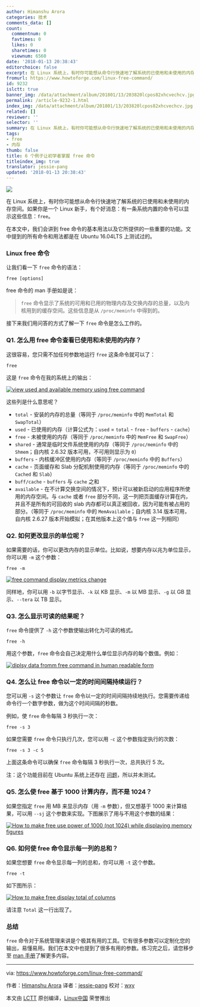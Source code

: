 ```yaml
---
author: Himanshu Arora
categories: 技术
comments_data: []
count:
  commentnum: 0
  favtimes: 0
  likes: 0
  sharetimes: 0
  viewnum: 6560
date: '2018-01-13 20:38:43'
editorchoice: false
excerpt: 在 Linux 系统上，有时你可能想从命令行快速地了解系统的已使用和未使用的内存空间。如果你是一个 Linux 新手，有个好消息：有一条系统内置的命令可以显示这些信息：free。
fromurl: https://www.howtoforge.com/linux-free-command/
id: 9232
islctt: true
banner_img: /data/attachment/album/201801/13/203820lcpos82xhcvechcv.jpg
permalink: /article-9232-1.html
index_img: /data/attachment/album/201801/13/203820lcpos82xhcvechcv.jpg.thumb.jpg
related: []
reviewer: ''
selector: ''
summary: 在 Linux 系统上，有时你可能想从命令行快速地了解系统的已使用和未使用的内存空间。如果你是一个 Linux 新手，有个好消息：有一条系统内置的命令可以显示这些信息：free。
tags:
- free
- 内存
thumb: false
title: 6 个例子让初学者掌握 free 命令
titleindex_img: true
translator: jessie-pang
updated: '2018-01-13 20:38:43'
---
```


![](/data/attachment/album/201801/13/203820lcpos82xhcvechcv.jpg)


在 Linux 系统上，有时你可能想从命令行快速地了解系统的已使用和未使用的内存空间。如果你是一个 Linux 新手，有个好消息：有一条系统内置的命令可以显示这些信息：`free`。


在本文中，我们会讲到 free 命令的基本用法以及它所提供的一些重要的功能。文中提到的所有命令和用法都是在 Ubuntu 16.04LTS 上测试过的。


### Linux free 命令


让我们看一下 `free` 命令的语法：



```
free [options]

```

free 命令的 man 手册如是说：



> 
> `free` 命令显示了系统的可用和已用的物理内存及交换内存的总量，以及内核用到的缓存空间。这些信息是从 `/proc/meminfo` 中得到的。
> 
> 
> 


接下来我们用问答的方式了解一下 `free` 命令是怎么工作的。


### Q1. 怎么用 free 命令查看已使用和未使用的内存？


这很容易，您只需不加任何参数地运行 `free` 这条命令就可以了：



```
free

```

这是 `free` 命令在我的系统上的输出：


[![view used and available memory using free command](/data/attachment/album/201801/13/203849aopzeqplqhqqppee.png)](https://www.howtoforge.com/images/linux_free_command/big/free-command-output.png)


这些列是什么意思呢？


* `total` - 安装的内存的总量（等同于 `/proc/meminfo` 中的 `MemTotal` 和 `SwapTotal`）
* `used` - 已使用的内存（计算公式为：`used` = `total` - `free` - `buffers` - `cache`）
* `free` - 未被使用的内存（等同于 `/proc/meminfo` 中的 `MemFree` 和 `SwapFree`）
* `shared` - 通常是临时文件系统使用的内存（等同于 `/proc/meminfo` 中的 `Shmem`；自内核 2.6.32 版本可用，不可用则显示为 `0`）
* `buffers` - 内核缓冲区使用的内存（等同于 `/proc/meminfo` 中的 `Buffers`）
* `cache` - 页面缓存和 Slab 分配机制使用的内存（等同于 `/proc/meminfo` 中的 `Cached` 和 `Slab`）
* `buff/cache` - `buffers` 与 `cache` 之和
* `available` - 在不计算交换空间的情况下，预计可以被新启动的应用程序所使用的内存空间。与 `cache` 或者 `free` 部分不同，这一列把页面缓存计算在内，并且不是所有的可回收的 slab 内存都可以真正被回收，因为可能有被占用的部分。（等同于 `/proc/meminfo` 中的 `MemAvailable`；自内核 3.14 版本可用，自内核 2.6.27 版本开始模拟；在其他版本上这个值与 `free` 这一列相同）


### Q2. 如何更改显示的单位呢？


如果需要的话，你可以更改内存的显示单位。比如说，想要内存以兆为单位显示，你可以用 `-m` 这个参数：



```
free -m

```

[![free command display metrics change](/data/attachment/album/201801/13/203852jp21fi2999i1ipry.png)](https://www.howtoforge.com/images/linux_free_command/big/free-m-option.png)


同样地，你可以用 `-b` 以字节显示、`-k` 以 KB 显示、`-m` 以 MB 显示、`-g` 以 GB 显示、`--tera` 以 TB 显示。


### Q3. 怎么显示可读的结果呢？


`free` 命令提供了 `-h` 这个参数使输出转化为可读的格式。



```
free -h

```

用这个参数，`free` 命令会自己决定用什么单位显示内存的每个数值。例如：


[![diplsy data fromm free command in human readable form](/data/attachment/album/201801/13/203854wb114bqbkrab3r1q.png)](https://www.howtoforge.com/images/linux_free_command/big/free-h.png)


### Q4. 怎么让 free 命令以一定的时间间隔持续运行？


您可以用 `-s` 这个参数让 `free` 命令以一定的时间间隔持续地执行。您需要传递给命令行一个数字参数，做为这个时间间隔的秒数。


例如，使 `free` 命令每隔 3 秒执行一次：



```
free -s 3

```

如果您需要 `free` 命令只执行几次，您可以用 `-c` 这个参数指定执行的次数：



```
free -s 3 -c 5

```

上面这条命令可以确保 `free` 命令每隔 3 秒执行一次，总共执行 5 次。


注：这个功能目前在 Ubuntu 系统上还存在 [问题](https://bugs.launchpad.net/ubuntu/+source/procps/+bug/1551731)，所以并未测试。


### Q5. 怎么使 free 基于 1000 计算内存，而不是 1024？


如果您指定 `free` 用 MB 来显示内存（用 `-m` 参数），但又想基于 1000 来计算结果，可以用 `--sj` 这个参数来实现。下图展示了用与不用这个参数的结果：


[![How to make free use power of 1000 \(not 1024\) while displaying memory figures](/data/attachment/album/201801/13/203856gqjzven9yne2xnqm.png)](https://www.howtoforge.com/images/linux_free_command/big/free-si-option.png)


### Q6. 如何使 free 命令显示每一列的总和？


如果您想要 `free` 命令显示每一列的总和，你可以用 `-t` 这个参数。



```
free -t

```

如下图所示：


[![How to make free display total of columns](/data/attachment/album/201801/13/203858t64t563vd65vm4s5.png)](https://www.howtoforge.com/images/linux_free_command/big/free-t-option.png)


请注意 `Total` 这一行出现了。


### 总结


`free` 命令对于系统管理来讲是个极其有用的工具。它有很多参数可以定制化您的输出，易懂易用。我们在本文中也提到了很多有用的参数。练习完之后，请您移步至 [man 手册](https://linux.die.net/man/1/free)了解更多内容。




---


via: <https://www.howtoforge.com/linux-free-command/>


作者：[Himanshu Arora](https://www.howtoforge.com) 译者：[jessie-pang](https://github.com/jessie-pang) 校对：[wxy](https://github.com/wxy)


本文由 [LCTT](https://github.com/LCTT/TranslateProject) 原创编译，[Linux中国](https://linux.cn/) 荣誉推出